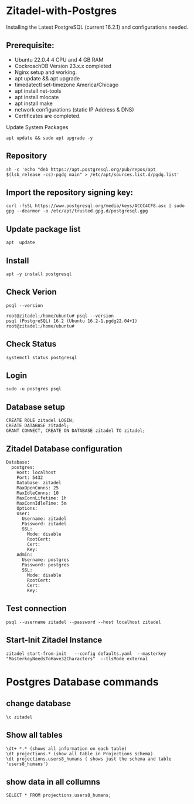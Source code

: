 # Zitadel-with-Postgres

Installing the Latest PostgreSQL (current 16.2.1) and configurations needed.

## Prerequisite:

 * Ubuntu 22.0.4   4 CPU and 4 GB RAM
 * CockroachDB Version 23.x.x completed
 * Nginx setup and working.
 * apt update && apt upgrade
 * timedatectl set-timezone America/Chicago
 * apt install net-tools
 * apt install mlocate
 * apt install make
 * network configurations (static IP Address & DNS)
 * Certificates are completed.

Update System Packages

```
apt update && sudo apt upgrade -y
```

## Repository  

```
sh -c 'echo "deb https://apt.postgresql.org/pub/repos/apt $(lsb_release -cs)-pgdg main" > /etc/apt/sources.list.d/pgdg.list'
```

## Import the repository signing key:

```
curl -fsSL https://www.postgresql.org/media/keys/ACCC4CF8.asc | sudo gpg --dearmor -o /etc/apt/trusted.gpg.d/postgresql.gpg
```

## Update package list

```
apt  update
```

## Install

```
apt -y install postgresql
```
## Check Verion

```
psql --version
```
```
root@zitadel:/home/ubuntu# psql --version
psql (PostgreSQL) 16.2 (Ubuntu 16.2-1.pgdg22.04+1)
root@zitadel:/home/ubuntu#
```

## Check Status 

```
systemctl status postgresql
```

## Login

```
sudo -u postgres psql
```

## Database setup 

```
CREATE ROLE zitadel LOGIN;
CREATE DATABASE zitadel;
GRANT CONNECT, CREATE ON DATABASE zitadel TO zitadel;
```

## Zitadel Database configuration

```
Database:
  postgres:
    Host: localhost
    Port: 5432
    Database: zitadel
    MaxOpenConns: 25
    MaxIdleConns: 10
    MaxConnLifetime: 1h
    MaxConnIdleTime: 5m
    Options:
    User:
      Username: zitadel
      Password: zitadel
      SSL:
        Mode: disable
        RootCert:
        Cert:
        Key:
    Admin:
      Username: postgres
      Password: postgres
      SSL:
        Mode: disable
        RootCert:
        Cert:
        Key:
```
## Test connection

```
psql --username zitadel --password --host localhost zitadel
```

## Start-Init Zitadel Instance

```
zitadel start-from-init   --config defaults.yaml  --masterkey "MasterkeyNeedsToHave32Characters"  --tlsMode external
```

#  Postgres Database commands

## change database
```
\c zitadel
```
## Show all tables 
```
\dt+ *.* (shows all information on each table)
\dt projections.* (show all table in Projections schema)
\dt projections.users8_humans ( shows just the schema and table 'users8_humans')
```
## show data in all collumns
```
SELECT * FROM projections.users8_humans;
```




